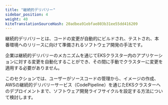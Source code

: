 ```yaml
---
title: "継続的デリバリー"
sidebar_position: 4
weight: 40
kiteTranslationSourceHash: 20adbea91ebfae803b31ee55dd416209
---
```


継続的デリバリーとは、コードの変更が自動的にビルドされ、テストされ、本番環境へのリリースに向けて準備されるソフトウェア開発の手法です。

企業は継続的デリバリーのメカニズムを通じてEKSクラスター内のアプリケーションに対する変更を自動化することができ、その間に手動でクラスターに変更を適用する必要がありません。

このセクションでは、ユーザーがソースコードの管理から、イメージの作成、AWSの継続的デリバリーサービス（CodePipeline）を通じたEKSクラスターへのデプロイメントまで、ソフトウェア開発ライフサイクルを設定する方法について検討します。
